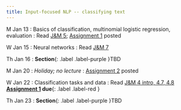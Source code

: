 ```yaml
---
title: Input-focused NLP -- classifying text
---
```


M Jan 13
: Basics of classification, multinomial logistic regression, evaluation
  : Read  [J&M 5](https://web.stanford.edu/~jurafsky/slp3/5.pdf); [Assignment 1](https://nasmith.github.io/NLP-winter25/assets/docs/A1.pdf) posted

W Jan 15
: Neural networks
  : Read [J&M 7](https://web.stanford.edu/~jurafsky/slp3/7.pdf)

Th Jan 16
: **Section**{: .label .label-purple }TBD

M Jan 20
: *Holiday; no lecture*
  : [Assignment 2](https://nasmith.github.io/NLP-winter25/assets/docs/A2.pdf) posted

W Jan 22
: Classification tasks and data
  : Read [J&M 4 intro, 4.7, 4.8](https://web.stanford.edu/~jurafsky/slp3/4.pdf) **[Assignment 1](https://nasmith.github.io/NLP-winter25/assets/docs/A1.pdf) due**{: .label .label-red }

Th Jan 23
: **Section**{: .label .label-purple }TBD
